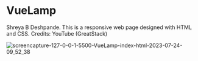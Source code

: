 # VueLamp

Shreya B Deshpande.
This is a responsive web page designed with HTML and CSS.
Credits: YouTube (GreatStack)


![screencapture-127-0-0-1-5500-VueLamp-index-html-2023-07-24-09_52_38](https://github.com/iamShreyaD/VueLamp/assets/70312732/f9a414c4-e4e0-4b02-bb72-63e71a2453db)
